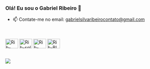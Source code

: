 ### Olá! Eu sou o Gabriel Ribeiro 👋
- 📫 Contate-me no email: gabrielsilvaribeirocontato@gmail.com
##

<div style="display: inline_block"><br>
  <img alignt="center" alt="Rib-python" height="30" width="40" src="https://cdn.jsdelivr.net/gh/devicons/devicon@latest/icons/python/python-original-wordmark.svg" />
  <img alignt="center" alt="Rib-sql" height="30" width="40" src="https://cdn.jsdelivr.net/gh/devicons/devicon@latest/icons/azuresqldatabase/azuresqldatabase-original.svg"/>
  <img alignt="center" alt="Rib-excel" height="30" width="40" src="https://img.icons8.com/?size=100&id=117561&format=png&color=000000](https://icons8.com.br/icon/117561/microsoft-excel-2019" />
  <img alignt="center" alt="Rib-BI" height="30" width="40" src="https://img.icons8.com/?size=100&id=3sGOUDo9nJ4k&format=png&color=000000" />
</div>

##

<div>
  <a href="https://www.linkedin.com/in/gabriel-ribeiro-6353911b9/" target="_blank"><img src="https://img.shields.io/badge/LinkedIn-0077B5?style=for-the-badge&logo=linkedin&logoColor=white" target="_blank"></a>
</div>
